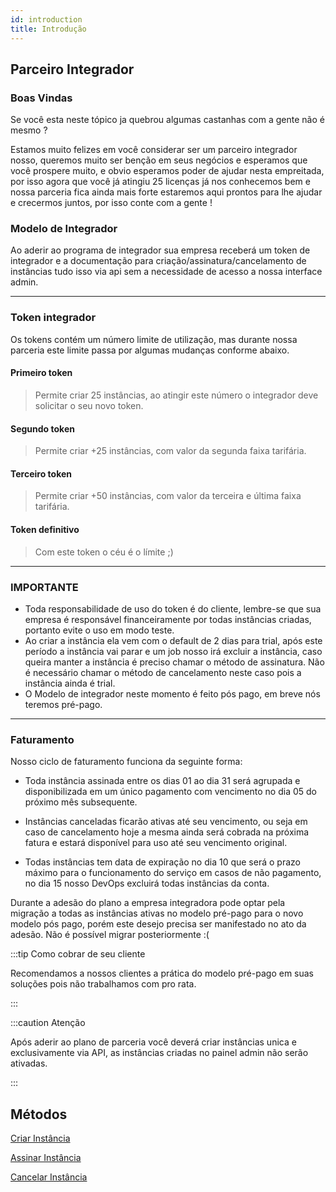 ```yaml
---
id: introduction
title: Introdução
---
```


## Parceiro Integrador

### Boas Vindas

Se você esta neste tópico ja quebrou algumas castanhas com a gente não é mesmo ?

Estamos muito felizes em você considerar ser um parceiro integrador nosso, queremos muito ser benção em seus negócios e esperamos que você prospere muito, e obvio esperamos poder de ajudar nesta empreitada, por isso agora que você já atingiu 25 licenças já nos conhecemos bem e nossa parceria fica ainda mais forte estaremos aqui prontos para lhe ajudar e crecermos juntos, por isso conte com a gente !

### Modelo de Integrador

Ao aderir ao programa de integrador sua empresa receberá um token de integrador e a documentação para criação/assinatura/cancelamento de instâncias tudo isso via api sem a necessidade de acesso a nossa interface admin.

---

### Token integrador

Os tokens contém um número limite de utilização, mas durante nossa parceria este limite passa por algumas mudanças conforme abaixo.

#### Primeiro token

> Permite criar 25 instâncias, ao atingir este número o integrador deve solicitar o seu novo token.

#### Segundo token

> Permite criar +25 instâncias, com valor da segunda faixa tarifária.

#### Terceiro token

> Permite criar +50 instâncias, com valor da terceira e última faixa tarifária.

#### Token definitivo

> Com este token o céu é o límite ;)

---

### IMPORTANTE

- Toda responsabilidade de uso do token é do cliente, lembre-se que sua empresa é responsável financeiramente por todas instâncias criadas, portanto evite o uso em modo teste.
- Ao criar a instância ela vem com o default de 2 dias para trial, após este período a instância vai parar e um job nosso irá excluir a instância, caso queira manter a instância é preciso chamar o método de assinatura. Não é necessário chamar o método de cancelamento neste caso pois a instância ainda é trial.
- O Modelo de integrador neste momento é feito pós pago, em breve nós teremos pré-pago.

---

### Faturamento

Nosso ciclo de faturamento funciona da seguinte forma:

- Toda instância assinada entre os dias 01 ao dia 31 será agrupada e disponibilizada em um único pagamento com vencimento no dia 05 do próximo mês subsequente.

- Instâncias canceladas ficarão ativas até seu vencimento, ou seja em caso de cancelamento hoje a mesma ainda será cobrada na próxima fatura e estará disponível para uso até seu vencimento original.

- Todas instâncias tem data de expiração no dia 10 que será o prazo máximo para o funcionamento do serviço em casos de não pagamento, no dia 15 nosso DevOps excluirá todas instâncias da conta.

Durante a adesão do plano a empresa integradora pode optar pela migração a todas as instâncias ativas no modelo pré-pago para o novo modelo pós pago, porém este desejo precisa ser manifestado no ato da adesão. Não é possível migrar posteriormente :(

:::tip Como cobrar de seu cliente

Recomendamos a nossos clientes a prática do modelo pré-pago em suas soluções pois não trabalhamos com pro rata.

:::

:::caution Atenção

Após aderir ao plano de parceria você deverá criar instâncias unica e exclusivamente via API, as instâncias criadas no painel admin não serão ativadas.

:::

## Métodos

[Criar Instância]

[Assinar Instância]

[Cancelar Instância]

[criar instância]: https://developer.z-api.io/partner/create-instance
[assinar instância]: https://developer.z-api.io/partner/sign-instance
[cancelar instância]: https://developer.z-api.io/partner/unsubscribe-instance
